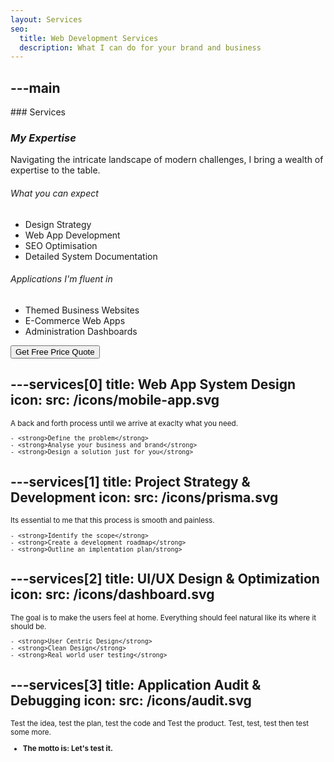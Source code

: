 ```yaml
---
layout: Services
seo:
  title: Web Development Services
  description: What I can do for your brand and business
---
```




---main
---

<PageTitle>
  ### Services

  ### _My Expertise_
</PageTitle>

Navigating the intricate landscape of modern challenges, I bring a wealth of expertise to the table.

###### What you can expect

- Design Strategy 
- Web App Development
- SEO Optimisation
- Detailed System Documentation

###### Applications I'm fluent in

- Themed Business Websites
- E-Commerce Web Apps
- Administration Dashboards

<Sep size="12" />

<Button href="/contact" variant="white" size="sm">
  Get Free Price Quote
</Button>



---services[0]
title: Web App System Design
icon:
  src: /icons/mobile-app.svg
---

<small>
A back and forth process until we arrive at exaclty what you need.

    - <strong>Define the problem</strong>
    - <strong>Analyse your business and brand</strong>
    - <strong>Design a solution just for you</strong>

</small>



---services[1]
title: Project Strategy & Development
icon:
  src: /icons/prisma.svg
---

<small>
Its essential to me that this process is smooth and painless.

    - <strong>Identify the scope</strong>
    - <strong>Create a development roadmap</strong>
    - <strong>Outline an implentation plan/strong>

</small>



---services[2]
title: UI/UX Design & Optimization
icon:
  src: /icons/dashboard.svg
---

<small>
   The goal is to make the users feel at home. Everything should feel natural like its where it should be.
			
    - <strong>User Centric Design</strong>
    - <strong>Clean Design</strong>
    - <strong>Real world user testing</strong>
</small>



---services[3]
title: Application Audit & Debugging
icon:
  src: /icons/audit.svg
---

<small>
  Test the idea, test the plan, test the code and Test the product. Test, test, test then test some more.

  - <strong>The motto is: Let's test it. </strong>
</small>

